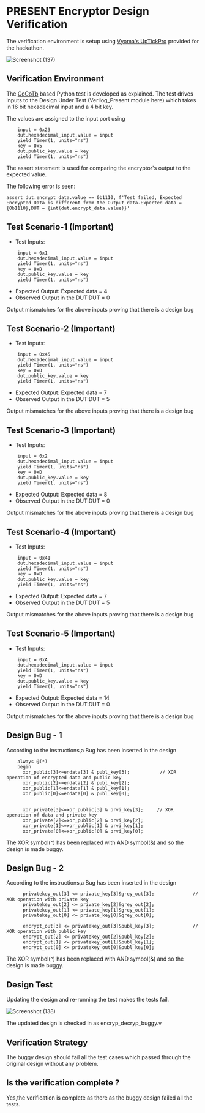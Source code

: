 # PRESENT Encryptor Design Verification

The verification environment is setup using [Vyoma's UpTickPro](https://vyomasystems.com) provided for the hackathon.

![Screenshot (137)](https://user-images.githubusercontent.com/105343698/182112046-8dcb142f-1b6b-4023-8e16-9ea27a3c368d.png)

## Verification Environment

The [CoCoTb](https://www.cocotb.org/) based Python test is developed as explained. The test drives inputs to the Design Under Test (Verilog_Present module here) which takes in 16 bit hexadecimal input and a 4 bit key.

The values are assigned to the input port using 
```
    input = 0x23
    dut.hexadecimal_input.value = input
    yield Timer(1, units="ns")
    key = 0x5
    dut.public_key.value = key
    yield Timer(1, units="ns")
```

The assert statement is used for comparing the encryptor's output to the expected value.

The following error is seen:
```
assert dut.encrypt_data.value == 0b1110, f'Test failed, Expected Encrypted Data is different from the Output data.Expected data = {0b1110},DUT = {int(dut.encrypt_data.value)}'
```
## Test Scenario-1 **(Important)**
- Test Inputs:
```
    input = 0x1
    dut.hexadecimal_input.value = input
    yield Timer(1, units="ns")
    key = 0xD
    dut.public_key.value = key
    yield Timer(1, units="ns")   
```
- Expected Output: Expected data = 4
- Observed Output in the DUT:DUT = 0

Output mismatches for the above inputs proving that there is a design bug

## Test Scenario-2 **(Important)**
- Test Inputs:
```
    input = 0x45
    dut.hexadecimal_input.value = input
    yield Timer(1, units="ns")
    key = 0xD
    dut.public_key.value = key
    yield Timer(1, units="ns")   
```
- Expected Output: Expected data = 7
- Observed Output in the DUT:DUT = 5

Output mismatches for the above inputs proving that there is a design bug

## Test Scenario-3 **(Important)**
- Test Inputs:
```
    input = 0x2
    dut.hexadecimal_input.value = input
    yield Timer(1, units="ns")
    key = 0xD
    dut.public_key.value = key
    yield Timer(1, units="ns")  
```
- Expected Output: Expected data = 8
- Observed Output in the DUT:DUT = 0

Output mismatches for the above inputs proving that there is a design bug


## Test Scenario-4 **(Important)**
- Test Inputs:
```
    input = 0x41
    dut.hexadecimal_input.value = input
    yield Timer(1, units="ns")
    key = 0xD
    dut.public_key.value = key
    yield Timer(1, units="ns") 
```
- Expected Output: Expected data = 7
- Observed Output in the DUT:DUT = 5

Output mismatches for the above inputs proving that there is a design bug

## Test Scenario-5 **(Important)**
- Test Inputs:
```
    input = 0xA
    dut.hexadecimal_input.value = input
    yield Timer(1, units="ns")
    key = 0xD
    dut.public_key.value = key
    yield Timer(1, units="ns") 
```
- Expected Output: Expected data = 14
- Observed Output in the DUT:DUT = 0

Output mismatches for the above inputs proving that there is a design bug

## Design Bug - 1
According to the instructions,a Bug has been inserted in the design

```
    always @(*)
    begin
      xor_public[3]<=endata[3] & publ_key[3];           // XOR operation of encrypted data and public key
      xor_public[2]<=endata[2] & publ_key[2];           
      xor_public[1]<=endata[1] & publ_key[1];
      xor_public[0]<=endata[0] & publ_key[0];
    
   
      xor_private[3]<=xor_public[3] & prvi_key[3];     // XOR operation of data and private key
      xor_private[2]<=xor_public[2] & prvi_key[2];
      xor_private[1]<=xor_public[1] & prvi_key[1];
      xor_private[0]<=xor_public[0] & prvi_key[0]; 
```
The XOR symbol(^) has been replaced with AND symbol(&) and so the design is made buggy.

## Design Bug - 2
According to the instructions,a Bug has been inserted in the design

```
      privatekey_out[3] <= private_key[3]&grey_out[3];              // XOR operation with private key
      privatekey_out[2] <= private_key[2]&grey_out[2];
      privatekey_out[1] <= private_key[1]&grey_out[1];
      privatekey_out[0] <= private_key[0]&grey_out[0];

      encrypt_out[3] <= privatekey_out[3]&publ_key[3];              // XOR operation with public key
      encrypt_out[2] <= privatekey_out[2]&publ_key[2];
      encrypt_out[1] <= privatekey_out[1]&publ_key[1];
      encrypt_out[0] <= privatekey_out[0]&publ_key[0];  
```
The XOR symbol(^) has been replaced with AND symbol(&) and so the design is made buggy.


## Design Test
Updating the design and re-running the test makes the tests fail.

![Screenshot (138)](https://user-images.githubusercontent.com/105343698/182117016-166314a3-a385-4a53-8cde-76390c9e8783.png)

The updated design is checked in as encryp_decryp_buggy.v

## Verification Strategy

The buggy design should fail all the test cases which passed through the original design without any problem.

## Is the verification complete ?

Yes,the verification is complete as there as the buggy design failed all the tests.
